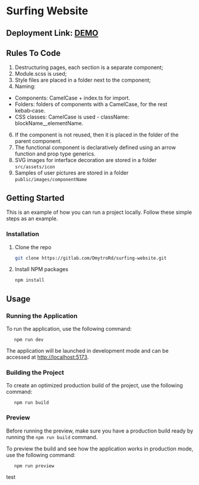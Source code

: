 # Surfing Website

## Deployment Link: [DEMO](https://surfing-website-phi.vercel.app/)

## Rules To Code

1. Destructuring pages, each section is a separate component;
2. Module.scss is used;
3. Style files are placed in a folder next to the component;
4. Naming:

- Components: CamelCase + index.ts for import.
- Folders: folders of components with a CamelCase, for the rest kebab‑case.
- CSS classes: CamelCase is used - className: blockName\_\_elementName.

6. If the component is not reused, then it is placed in the folder of the parent component.
7. The functional component is declaratively defined using an arrow function and prop type generics.
8. SVG images for interface decoration are stored in a folder `src/assets/icon`
9. Samples of user pictures are stored in a folder `public/images/componentName`

## Getting Started

This is an example of how you can run a project locally. Follow these simple steps as an example.

### Installation

1. Clone the repo
   ```sh
   git clone https://gitlab.com/DmytroRd/surfing-website.git
   ```
2. Install NPM packages
   ```sh
   npm install
   ```

<!-- USAGE EXAMPLES -->

## Usage

### Running the Application

To run the application, use the following command:

```
   npm run dev
```

The application will be launched in development mode and can be accessed at
[http://localhost:5173](http://localhost:5173).

### Building the Project

To create an optimized production build of the project, use the following command:

```
   npm run build
```

### Preview

Before running the preview, make sure you have a production build ready by running the
`npm run build` command.

To preview the build and see how the application works in production mode, use the following
command:

```
   npm run preview
```

test